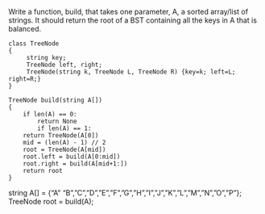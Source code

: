 Write a function, build, that takes one parameter, A, a sorted array/list of strings.  It should return the root of a BST containing all the keys in A that is balanced.

    class TreeNode
    {
         string key;
         TreeNode left, right;
         TreeNode(string k, TreeNode L, TreeNode R) {key=k; left=L; right=R;}
    }
    
    TreeNode build(string A[])
    {
        if len(A) == 0:
            return None
            if len(A) == 1:
        return TreeNode(A[0])
        mid = (len(A) - 1) // 2
        root = TreeNode(A[mid])
        root.left = build(A[0:mid])
        root.right = build(A[mid+1:])
        return root
    }

string A[] = {“A” “B”,”C”,”D”,”E”,”F”,”G”,”H”,”I”,”J”,”K”,”L”,”M”,”N”,”O”,”P”};
TreeNode root = build(A);
